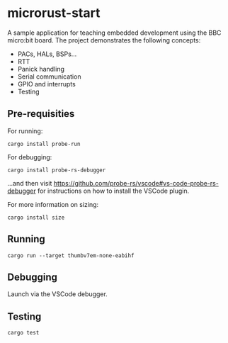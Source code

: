 # microrust-start

A sample application for teaching embedded development using the BBC micro:bit board. The project demonstrates the
following concepts:

* PACs, HALs, BSPs...
* RTT
* Panick handling
* Serial communication
* GPIO and interrupts
* Testing

## Pre-requisities

For running:

```
cargo install probe-run
```

For debugging:

```
cargo install probe-rs-debugger
```

...and then visit https://github.com/probe-rs/vscode#vs-code-probe-rs-debugger for instructions on 
how to install the VSCode plugin.

For more information on sizing:

```
cargo install size
```

## Running

```
cargo run --target thumbv7em-none-eabihf
```

## Debugging

Launch via the VSCode debugger.

## Testing

```
cargo test
```